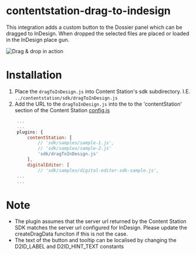 # contentstation-drag-to-indesign
This integration adds a custom button to the Dossier panel which can be dragged to InDesign. When dropped the selected files are placed or loaded in the InDesign place gun.

![Drag & drop in action](https://github.com/WoodWing/contentstation-drag-to-indesign/blob/master/drag-to-indesign.gif "Drag & drop in action")

# Installation
1. Place the `dragToInDesign.js` into Content Station's sdk subdirectory. I.E. `../contentstation/sdk/dragToInDesign.js`
2. Add the URL to the `dragToInDesign.js` into the to the 'contentStation' section of the Content Station [config.js](https://helpcenter.woodwing.com/hc/en-us/articles/115005560243-Configuring-Content-Station-Aurora)
```javascript
    ...
    ...
    plugins: {
        contentStation: [
            // 'sdk/samples/sample-1.js',
            // 'sdk/samples/sample-2.js'
            'sdk/dragToInDesign.js'
        ],
        digitalEditor: [
            // 'sdk/samples/digital-editor-sdk-sample.js',
    ...
    ...
```

# Note
* The plugin assumes that the server url returned by the Content Station SDK matches the server url configured for InDesign. Please update the createDragData funciton if this is not the case. 
* The text of the button and tooltip can be localised by changing the D2ID_LABEL and D2ID_HINT_TEXT constants
